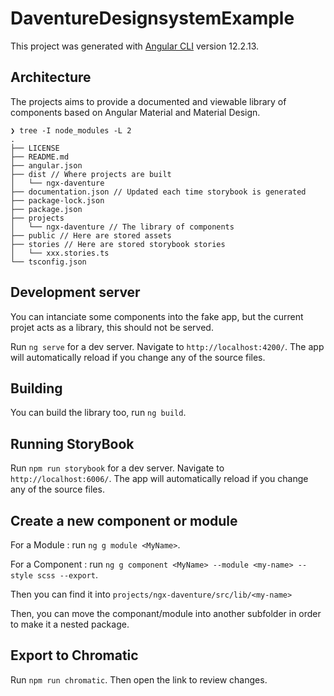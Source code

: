# DaventureDesignsystemExample

This project was generated with [Angular CLI](https://github.com/angular/angular-cli) version 12.2.13.

## Architecture

The projects aims to provide a documented and viewable library of components based on Angular Material and Material Design.

```
❯ tree -I node_modules -L 2
.
├── LICENSE
├── README.md
├── angular.json
├── dist // Where projects are built
│   └── ngx-daventure
├── documentation.json // Updated each time storybook is generated
├── package-lock.json
├── package.json
├── projects
│   └── ngx-daventure // The library of components
├── public // Here are stored assets
├── stories // Here are stored storybook stories
│   └── xxx.stories.ts
└── tsconfig.json
```

## Development server

You can intanciate some components into the fake app, but the current projet acts as a library, this should not be served.


Run `ng serve` for a dev server. Navigate to `http://localhost:4200/`. The app will automatically reload if you change any of the source files.

## Building

You can build the library too, run `ng build`.

## Running StoryBook

Run `npm run storybook` for a dev server. Navigate to `http://localhost:6006/`. The app will automatically reload if you change any of the source files.

## Create a new component or module

For a Module : run `ng g module <MyName>`.

For a Component : run `ng g component <MyName> --module <my-name> --style scss --export`.

Then you can find it into `projects/ngx-daventure/src/lib/<my-name>`

Then, you can move the componant/module into another subfolder in order to make it a nested package.

## Export to Chromatic

Run `npm run chromatic`. Then open the link to review changes.
